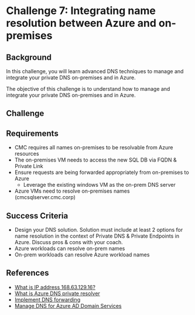 # Challenge 7: Integrating name resolution between Azure and on-premises

## Background

In this challenge, you will learn advanced DNS techniques to manage and integrate your private DNS on-premises and in Azure.

The objective of this challenge is to understand how to manage and integrate your private DNS on-premises and in Azure.

## Challenge

## Requirements

- CMC requires all names on-premises to be resolvable from Azure resources
- The on-premises VM needs to access the new SQL DB via FQDN & Private Link
- Ensure requests are being forwarded appropriately from on-premises to Azure
  - Leverage the existing windows VM as the on-prem DNS server
- Azure VMs need to resolve on-premises names (cmcsqlserver.cmc.corp)

## Success Criteria

- Design your DNS solution. Solution must include at least 2 options for name resolution in the context of Private DNS & Private Endpoints in Azure. Discuss pros & cons with your coach.
- Azure workloads can resolve on-prem names
- On-prem workloads can resolve Azure workload names

## References

- [What is IP address 168.63.129.16?](https://learn.microsoft.com/azure/virtual-network/what-is-ip-address-168-63-129-16)
- [What is Azure DNS private resolver](https://learn.microsoft.com/en-us/azure/dns/dns-private-resolver-overview)
- [Implement DNS forwarding](https://learn.microsoft.com/en-us/training/modules/implement-windows-server-dns/5-implement-dns-forwarding)
- [Manage DNS for Azure AD Domain Services](https://learn.microsoft.com/en-us/azure/active-directory-domain-services/manage-dns)
